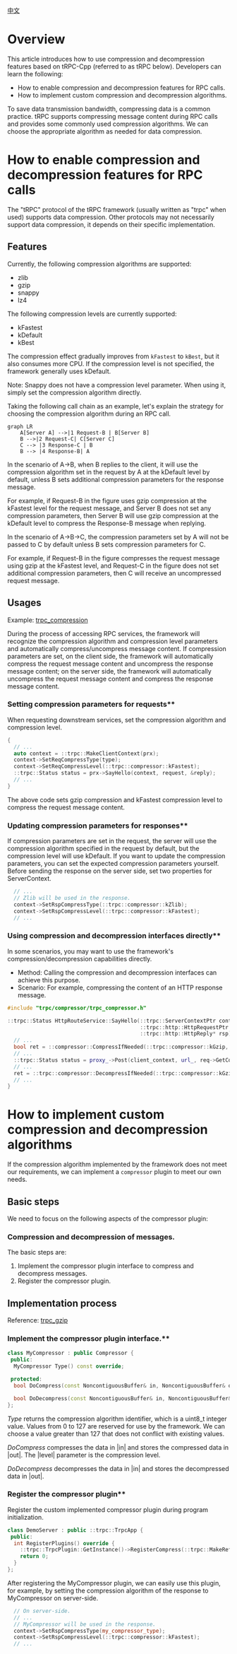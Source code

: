 [中文](../zh/compression.md)

# Overview

This article introduces how to use compression and decompression features based on tRPC-Cpp (referred to as tRPC below).
Developers can learn the following:

- How to enable compression and decompression features for RPC calls.
- How to implement custom compression and decompression algorithms.

To save data transmission bandwidth, compressing data is a common practice. tRPC supports compressing message content
during RPC calls and provides some commonly used compression algorithms. We can choose the appropriate algorithm as
needed for data compression.

# How to enable compression and decompression features for RPC calls

The "tRPC" protocol of the tRPC framework (usually written as "trpc" when used) supports data compression.
Other protocols may not necessarily support data compression, it depends on their specific implementation.

## Features

Currently, the following compression algorithms are supported:

- zlib
- gzip
- snappy
- lz4

The following compression levels are currently supported:

- kFastest
- kDefault
- kBest

The compression effect gradually improves from `kFastest` to `kBest`, but it also consumes more CPU. If the compression
level is not specified, the framework generally uses kDefault.

Note: Snappy does not have a compression level parameter. When using it, simply set the compression algorithm directly.

Taking the following call chain as an example, let's explain the strategy for choosing the compression algorithm during
an RPC call.

```mermaid
graph LR
    A[Server A] -->|1 Request-B | B[Server B]
    B -->|2 Request-C| C[Server C]
    C --> |3 Response-C | B
    B --> |4 Response-B| A
```

In the scenario of A->B, when B replies to the client, it will use the compression algorithm set in the request
by A at the kDefault level by default, unless B sets additional compression parameters for the response message.

For example, if Request-B in the figure uses gzip compression at the kFastest level for the request message, and Server
B does not set any compression parameters, then Server B will use gzip compression at the kDefault level to compress the
Response-B message when replying.

In the scenario of A->B->C, the compression parameters set by A will not be passed to C by default unless B sets
compression parameters for C.

For example, if Request-B in the figure compresses the request message using gzip at the kFastest level, and Request-C
in the figure does not set additional compression parameters, then C will receive an uncompressed request message.

## Usages

Example: [trpc_compression](../../examples/features/trpc_compressor)

During the process of accessing RPC services, the framework will recognize the compression algorithm and compression
level parameters and automatically compress/uncompress message content. If compression parameters are set, on the client
side, the framework will automatically compress the request message content and uncompress the response message content;
on the server side, the framework will automatically uncompress the request message content and compress the response
message content.

### Setting compression parameters for requests**

When requesting downstream services, set the compression algorithm and compression level.

```cpp
{
  // ...
  auto context = ::trpc::MakeClientContext(prx);
  context->SetReqCompressType(type);
  context->SetReqCompressLevel(::trpc::compressor::kFastest);
  ::trpc::Status status = prx->SayHello(context, request, &reply);
  // ...
}
```

The above code sets gzip compression and kFastest compression level to compress the request message content.

### Updating compression parameters for responses**

If compression parameters are set in the request, the server will use the compression algorithm specified in the request
by default, but the compression level will use kDefault. If you want to update the compression parameters, you can set
the expected compression parameters yourself. Before sending the response on the server side, set two properties for
ServerContext.

```cpp
  // ...
  // Zlib will be used in the response.
  context->SetRspCompressType(::trpc::compressor::kZlib);
  context->SetRspCompressLevel(::trpc::compressor::kFastest);
  // ...
```

### Using compression and decompression interfaces directly**

In some scenarios, you may want to use the framework's compression/decompression capabilities directly.

- Method: Calling the compression and decompression interfaces can achieve this purpose.
- Scenario: For example, compressing the content of an HTTP response message.

```cpp
#include "trpc/compressor/trpc_compressor.h"

::trpc::Status HttpRouteService::SayHello(::trpc::ServerContextPtr context,
                                          ::trpc::http::HttpRequestPtr req,
                                          ::trpc::http::HttpReply* rsp) {
  // ...
  bool ret = ::compressor::CompressIfNeeded(::trpc::compressor::kGzip, *req->GetMutableNonContiguousBufferContent(), ::trpc::compressor::kDefault);
  // ...
  ::trpc::Status status = proxy_->Post(client_context, url_, req->GetContent(), &rsp->GetContent());
  // ... 
  ret = ::trpc::compressor::DecompressIfNeeded(::trpc::compressor::kGzip, *rsp->GetMutableNonContiguousBufferContent());
  // ...
}
```

# How to implement custom compression and decompression algorithms

If the compression algorithm implemented by the framework does not meet our requirements, we can implement
a `compressor` plugin to meet our own needs.

## Basic steps

We need to focus on the following aspects of the compressor plugin:

### Compression and decompression of messages.

The basic steps are:

1. Implement the compressor plugin interface to compress and decompress messages.
2. Register the compressor plugin.

## Implementation process

Reference: [trpc_gzip](../../trpc/compressor/gzip)

### Implement the compressor plugin interface.**

```cpp
class MyCompressor : public Compressor {
 public:
  MyCompressor Type() const override; 

 protected:
  bool DoCompress(const NoncontiguousBuffer& in, NoncontiguousBuffer& out, LevelType level) override;

  bool DoDecompress(const NoncontiguousBuffer& in, NoncontiguousBuffer& out) override;
};
```

*Type* returns the compression algorithm identifier, which is a uint8_t integer value. Values from 0 to 127 are reserved
for use by the framework. We can choose a value greater than 127 that does not conflict with existing values.

*DoCompress* compresses the data in |in| and stores the compressed data in |out|. The |level| parameter is the
compression level.

*DoDecompress* decompresses the data in |in| and stores the decompressed data in |out|.

### Register the compressor plugin**

Register the custom implemented compressor plugin during program initialization.

```cpp
class DemoServer : public ::trpc::TrpcApp {
 public:
  int RegisterPlugins() override {
    ::trpc::TrpcPlugin::GetInstance()->RegisterCompress(::trpc::MakeRefCounted<MyCompressor>());
    return 0;
  }
};
```

After registering the MyCompressor plugin, we can easily use this plugin, for example, by setting the compression
algorithm of the response to MyCompressor on server-side.

```cpp
  // On server-side.
  // ...
  // MyCompressor will be used in the response.
  context->SetRspCompressType(my_compressor_type);
  context->SetRspCompressLevel(::trpc::compressor::kFastest);
  // ...
```
